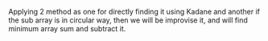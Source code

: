 Applying 2 method as one for directly finding it using Kadane and another if the sub array is  in circular way, then we will be improvise it, and will find minimum array sum and subtract it.